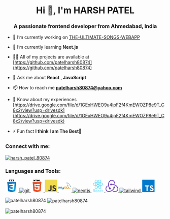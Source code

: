 <h1 align="center">Hi 👋, I'm HARSH PATEL</h1>
<h3 align="center">A passionate frontend developer from Ahmedabad, India</h3>

- 🔭 I’m currently working on [THE-ULTIMATE-SONGS-WEBAPP](https://github.com/patelharsh80874/THE-ULTIMATE-SONGS-WEBAPP)

- 🌱 I’m currently learning **Next.js**

- 👨‍💻 All of my projects are available at [https://github.com/patelharsh80874](https://github.com/patelharsh80874)

- 💬 Ask me about **React , JavaScript**

- 📫 How to reach me **patelharsh80874@yahoo.com**

- 📄 Know about my experiences [https://drive.google.com/file/d/1GExHWEO9u4ipF2f4KmEWOZP8e9T_C8x2/view?usp=drivesdk](https://drive.google.com/file/d/1GExHWEO9u4ipF2f4KmEWOZP8e9T_C8x2/view?usp=drivesdk)

- ⚡ Fun fact **I think I am The Best🫡**

<h3 align="left">Connect with me:</h3>
<p align="left">
<a href="https://instagram.com/patelharsh.in" target="blank"><img align="center" src="https://raw.githubusercontent.com/rahuldkjain/github-profile-readme-generator/master/src/images/icons/Social/instagram.svg" alt="harsh_patel_80874" height="30" width="40" /></a>
</p>

<h3 align="left">Languages and Tools:</h3>
<p align="left"> <a href="https://www.w3schools.com/css/" target="_blank" rel="noreferrer"> <img src="https://raw.githubusercontent.com/devicons/devicon/master/icons/css3/css3-original-wordmark.svg" alt="css3" width="40" height="40"/> </a> <a href="https://git-scm.com/" target="_blank" rel="noreferrer"> <img src="https://www.vectorlogo.zone/logos/git-scm/git-scm-icon.svg" alt="git" width="40" height="40"/> </a> <a href="https://www.w3.org/html/" target="_blank" rel="noreferrer"> <img src="https://raw.githubusercontent.com/devicons/devicon/master/icons/html5/html5-original-wordmark.svg" alt="html5" width="40" height="40"/> </a> <a href="https://developer.mozilla.org/en-US/docs/Web/JavaScript" target="_blank" rel="noreferrer"> <img src="https://raw.githubusercontent.com/devicons/devicon/master/icons/javascript/javascript-original.svg" alt="javascript" width="40" height="40"/> </a> <a href="https://www.mysql.com/" target="_blank" rel="noreferrer"> <img src="https://raw.githubusercontent.com/devicons/devicon/master/icons/mysql/mysql-original-wordmark.svg" alt="mysql" width="40" height="40"/> </a> <a href="https://nextjs.org/" target="_blank" rel="noreferrer"> <img src="https://cdn.worldvectorlogo.com/logos/nextjs-2.svg" alt="nextjs" width="40" height="40"/> </a> <a href="https://reactjs.org/" target="_blank" rel="noreferrer"> <img src="https://raw.githubusercontent.com/devicons/devicon/master/icons/react/react-original-wordmark.svg" alt="react" width="40" height="40"/> </a> <a href="https://redux.js.org" target="_blank" rel="noreferrer"> <img src="https://raw.githubusercontent.com/devicons/devicon/master/icons/redux/redux-original.svg" alt="redux" width="40" height="40"/> </a> <a href="https://tailwindcss.com/" target="_blank" rel="noreferrer"> <img src="https://www.vectorlogo.zone/logos/tailwindcss/tailwindcss-icon.svg" alt="tailwind" width="40" height="40"/> </a> <a href="https://www.typescriptlang.org/" target="_blank" rel="noreferrer"> <img src="https://raw.githubusercontent.com/devicons/devicon/master/icons/typescript/typescript-original.svg" alt="typescript" width="40" height="40"/> </a> </p>

<p><img align="left" src="https://github-readme-stats.vercel.app/api/top-langs?username=patelharsh80874&show_icons=true&locale=en&layout=compact" alt="patelharsh80874" /></p>

<p>&nbsp;<img align="center" src="https://github-readme-stats.vercel.app/api?username=patelharsh80874&show_icons=true&locale=en" alt="patelharsh80874" /></p>

<p><img align="center" src="https://github-readme-streak-stats.herokuapp.com/?user=patelharsh80874&" alt="patelharsh80874" /></p>

